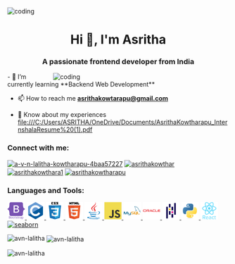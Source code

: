 <img align="center" alt="coding" src="https://www.kindpng.com/picc/m/25-250144_stellar-animations-animated-gif-business-conference-gif-hd.png">
<h1 align="center">Hi 👋, I'm Asritha</h1>
<h3 align="center">A passionate frontend developer from India</h3>
<img align="right" alt="coding" width="400" src="https://cdn.dribbble.com/users/4055494/screenshots/15215756/media/d2b66c4ca0192aa26d103448b3d1518b.gif">
- 🌱 I’m currently learning **Backend Web Development**

- 📫 How to reach me **asrithakowtarapu@gmail.com**

- 📄 Know about my experiences [file:///C:/Users/ASRITHA/OneDrive/Documents/AsrithaKowtharapu_InternshalaResume%20(1).pdf](file:///C:/Users/ASRITHA/OneDrive/Documents/AsrithaKowtharapu_InternshalaResume%20(1).pdf)

<h3 align="left">Connect with me:</h3>
<p align="left">
<a href="https://linkedin.com/in/a-v-n-lalitha-kowtharapu-4baa57227" target="blank"><img align="center" src="https://raw.githubusercontent.com/rahuldkjain/github-profile-readme-generator/master/src/images/icons/Social/linked-in-alt.svg" alt="a-v-n-lalitha-kowtharapu-4baa57227" height="30" width="40" /></a>
<a href="https://www.codechef.com/users/asrithakowthar" target="blank"><img align="center" src="https://cdn.jsdelivr.net/npm/simple-icons@3.1.0/icons/codechef.svg" alt="asrithakowthar" height="30" width="40" /></a>
<a href="https://www.hackerrank.com/asrithakowthara1" target="blank"><img align="center" src="https://raw.githubusercontent.com/rahuldkjain/github-profile-readme-generator/master/src/images/icons/Social/hackerrank.svg" alt="asrithakowthara1" height="30" width="40" /></a>
<a href="https://www.leetcode.com/asrithakowtharapu" target="blank"><img align="center" src="https://raw.githubusercontent.com/rahuldkjain/github-profile-readme-generator/master/src/images/icons/Social/leet-code.svg" alt="asrithakowtharapu" height="30" width="40" /></a>
</p>

<h3 align="left">Languages and Tools:</h3>
<p align="left"> <a href="https://getbootstrap.com" target="_blank" rel="noreferrer"> <img src="https://raw.githubusercontent.com/devicons/devicon/master/icons/bootstrap/bootstrap-plain-wordmark.svg" alt="bootstrap" width="40" height="40"/> </a> <a href="https://www.cprogramming.com/" target="_blank" rel="noreferrer"> <img src="https://raw.githubusercontent.com/devicons/devicon/master/icons/c/c-original.svg" alt="c" width="40" height="40"/> </a> <a href="https://www.w3schools.com/css/" target="_blank" rel="noreferrer"> <img src="https://raw.githubusercontent.com/devicons/devicon/master/icons/css3/css3-original-wordmark.svg" alt="css3" width="40" height="40"/> </a> <a href="https://www.w3.org/html/" target="_blank" rel="noreferrer"> <img src="https://raw.githubusercontent.com/devicons/devicon/master/icons/html5/html5-original-wordmark.svg" alt="html5" width="40" height="40"/> </a> <a href="https://www.java.com" target="_blank" rel="noreferrer"> <img src="https://raw.githubusercontent.com/devicons/devicon/master/icons/java/java-original.svg" alt="java" width="40" height="40"/> </a> <a href="https://developer.mozilla.org/en-US/docs/Web/JavaScript" target="_blank" rel="noreferrer"> <img src="https://raw.githubusercontent.com/devicons/devicon/master/icons/javascript/javascript-original.svg" alt="javascript" width="40" height="40"/> </a> <a href="https://www.mysql.com/" target="_blank" rel="noreferrer"> <img src="https://raw.githubusercontent.com/devicons/devicon/master/icons/mysql/mysql-original-wordmark.svg" alt="mysql" width="40" height="40"/> </a> <a href="https://www.oracle.com/" target="_blank" rel="noreferrer"> <img src="https://raw.githubusercontent.com/devicons/devicon/master/icons/oracle/oracle-original.svg" alt="oracle" width="40" height="40"/> </a> <a href="https://pandas.pydata.org/" target="_blank" rel="noreferrer"> <img src="https://raw.githubusercontent.com/devicons/devicon/2ae2a900d2f041da66e950e4d48052658d850630/icons/pandas/pandas-original.svg" alt="pandas" width="40" height="40"/> </a> <a href="https://www.python.org" target="_blank" rel="noreferrer"> <img src="https://raw.githubusercontent.com/devicons/devicon/master/icons/python/python-original.svg" alt="python" width="40" height="40"/> </a> <a href="https://reactjs.org/" target="_blank" rel="noreferrer"> <img src="https://raw.githubusercontent.com/devicons/devicon/master/icons/react/react-original-wordmark.svg" alt="react" width="40" height="40"/> </a> <a href="https://seaborn.pydata.org/" target="_blank" rel="noreferrer"> <img src="https://seaborn.pydata.org/_images/logo-mark-lightbg.svg" alt="seaborn" width="40" height="40"/> </a> </p>

<p><img align="left" src="https://github-readme-stats.vercel.app/api/top-langs?username=avn-lalitha&show_icons=true&locale=en&layout=compact" alt="avn-lalitha" /></p>

<p>&nbsp;<img align="center" src="https://github-readme-stats.vercel.app/api?username=avn-lalitha&show_icons=true&locale=en" alt="avn-lalitha" /></p>

<p><img align="center" src="https://github-readme-streak-stats.herokuapp.com/?user=avn-lalitha&" alt="avn-lalitha" /></p>
